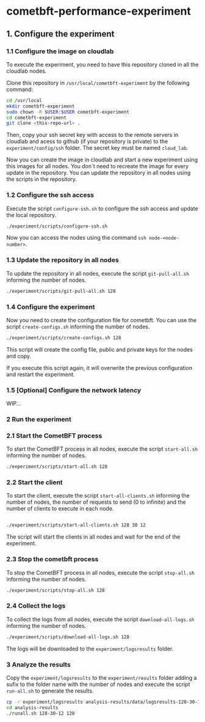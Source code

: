 # cometbft-performance-experiment


## 1. Configure the experiment

### 1.1 Configure the image on cloudlab

To execute the experiment, you need to have this repository cloned in all the cloudlab nodes.

Clone this repository in `/usr/local/cometbft-experiment` by the following command:

```bash
cd /usr/local
mkdir cometbft-experiment
sudo chown -R $USER:$USER cometbft-experiment
cd cometbft-experiment
git clone <this-repo-url> .
```

Then, copy your ssh secret key with access to the remote servers in cloudlab and acess to github (if your repository is private) to the `experiment/config/ssh` folder. The secret key must be named `cloud_lab`.

Now you can create the image in cloudlab and start a new experiment using this images for all nodes. You don`t need to recreate the image for every update in the repository. You can update the repository in all nodes using the scripts in the repository.

### 1.2 Configure the ssh access

Execute the script `configure-ssh.sh` to configure the ssh access and update the local repository.

```bash
./experiment/scripts/configure-ssh.sh
```

Now you can access the nodes using the command `ssh node-<node-number>`.

### 1.3 Update the repository in all nodes

To update the repository in all nodes, execute the script `git-pull-all.sh` informing the number of nodes.

```bash
./experiment/scripts/git-pull-all.sh 128
```

### 1.4 Configure the experiment

Now you need to create the configuration file for cometbft. You can use the script `create-configs.sh` informing the number of nodes.

```bash
./experiment/scripts/create-configs.sh 128
```

This script will create the config file, public and private keys for the nodes and copy.

If you execute this script again, it will overwrite the previous configuration and restart the experiment.

### 1.5 [Optional] Configure the network latency

WIP...

### 2 Run the experiment

### 2.1 Start the CometBFT process

To start the CometBFT process in all nodes, execute the script `start-all.sh` informing the number of nodes.

```bash
./experiment/scripts/start-all.sh 128
```

### 2.2 Start the client

To start the client, execute the script `start-all-clients.sh` informing the number of nodes, the number of requests to send (0 to infinite) and the number of clients to execute in each node.

```bash

./experiment/scripts/start-all-clients.sh 128 30 12
```

The script will start the clients in all nodes and wait for the end of the experiment.

### 2.3 Stop the cometbft process

To stop the CometBFT process in all nodes, execute the script `stop-all.sh` informing the number of nodes.

```bash
./experiment/scripts/stop-all.sh 128
```

### 2.4 Collect the logs

To collect the logs from all nodes, execute the script `download-all-logs.sh` informing the number of nodes.

```bash
./experiment/scripts/download-all-logs.sh 128
```

The logs will be downloaded to the `experiment/logsresults` folder.

### 3 Analyze the results

Copy the  `experiment/logsresults` to the `experiment/results` folder adding a sufix to the folder name with the number of nodes and execute the script `run-all.sh` to generate the results.

```bash
cp -r experiment/logsresults analysis-results/data/logsresults-128-30-12
cd analysis-results
./runall.sh 128-30-12 128
```